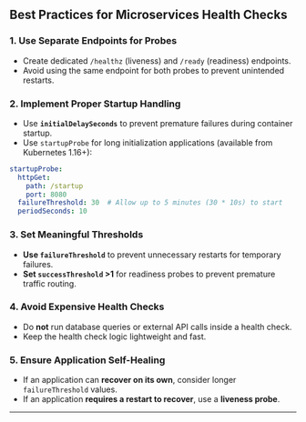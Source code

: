 
## **Best Practices for Microservices Health Checks**
### **1. Use Separate Endpoints for Probes**
- Create dedicated `/healthz` (liveness) and `/ready` (readiness) endpoints.
- Avoid using the same endpoint for both probes to prevent unintended restarts.

### **2. Implement Proper Startup Handling**
- Use **`initialDelaySeconds`** to prevent premature failures during container startup.
- Use `startupProbe` for long initialization applications (available from Kubernetes 1.16+):
```yaml
startupProbe:
  httpGet:
    path: /startup
    port: 8080
  failureThreshold: 30  # Allow up to 5 minutes (30 * 10s) to start
  periodSeconds: 10
```

### **3. Set Meaningful Thresholds**
- **Use `failureThreshold`** to prevent unnecessary restarts for temporary failures.
- **Set `successThreshold` >1** for readiness probes to prevent premature traffic routing.

### **4. Avoid Expensive Health Checks**
- Do **not** run database queries or external API calls inside a health check.
- Keep the health check logic lightweight and fast.

### **5. Ensure Application Self-Healing**
- If an application can **recover on its own**, consider longer `failureThreshold` values.
- If an application **requires a restart to recover**, use a **liveness probe**.

---
